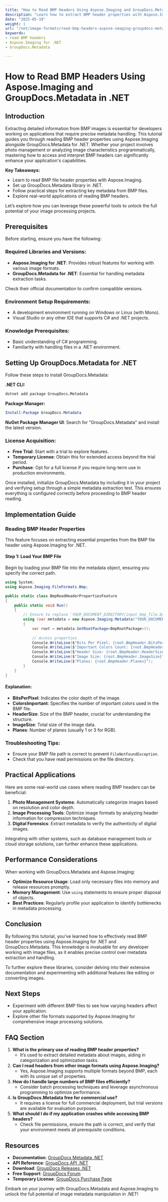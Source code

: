 ```yaml
---
title: "How to Read BMP Headers Using Aspose.Imaging and GroupDocs.Metadata in .NET"
description: "Learn how to extract BMP header properties with Aspose.Imaging and GroupDocs.Metadata for .NET. Enhance your image processing applications by accessing detailed metadata."
date: "2025-05-19"
weight: 1
url: "/net/image-formats/read-bmp-headers-aspose-imaging-groupdocs-metadata-net/"
keywords:
- read BMP headers
- Aspose.Imaging for .NET
- GroupDocs.Metadata

---
```



# How to Read BMP Headers Using Aspose.Imaging and GroupDocs.Metadata in .NET

## Introduction

Extracting detailed information from BMP images is essential for developers working on applications that require precise metadata handling. This tutorial guides you through reading BMP header properties using Aspose.Imaging alongside GroupDocs.Metadata for .NET. Whether your project involves photo management or analyzing image characteristics programmatically, mastering how to access and interpret BMP headers can significantly enhance your application's capabilities.

**Key Takeaways:**
- Learn to read BMP file header properties with Aspose.Imaging.
- Set up GroupDocs.Metadata library in .NET.
- Follow practical steps for extracting key metadata from BMP files.
- Explore real-world applications of reading BMP headers.

Let’s explore how you can leverage these powerful tools to unlock the full potential of your image processing projects.

## Prerequisites
Before starting, ensure you have the following:

### Required Libraries and Versions:
- **Aspose.Imaging for .NET**: Provides robust features for working with various image formats.
- **GroupDocs.Metadata for .NET**: Essential for handling metadata extraction tasks.

Check their official documentation to confirm compatible versions.

### Environment Setup Requirements:
- A development environment running on Windows or Linux (with Mono).
- Visual Studio or any other IDE that supports C# and .NET projects.

### Knowledge Prerequisites:
- Basic understanding of C# programming.
- Familiarity with handling files in a .NET environment.

## Setting Up GroupDocs.Metadata for .NET
Follow these steps to install GroupDocs.Metadata:

**.NET CLI:**
```bash
dotnet add package GroupDocs.Metadata
```

**Package Manager:**
```powershell
Install-Package GroupDocs.Metadata
```

**NuGet Package Manager UI**: Search for "GroupDocs.Metadata" and install the latest version.

### License Acquisition:
- **Free Trial**: Start with a trial to explore features.
- **Temporary License**: Obtain this for extended access beyond the trial period.
- **Purchase**: Opt for a full license if you require long-term use in production environments.

Once installed, initialize GroupDocs.Metadata by including it in your project and verifying setup through a simple metadata extraction test. This ensures everything is configured correctly before proceeding to BMP header reading.

## Implementation Guide

### Reading BMP Header Properties
This feature focuses on extracting essential properties from the BMP file header using Aspose.Imaging for .NET.

#### Step 1: Load Your BMP File
Begin by loading your BMP file into the metadata object, ensuring you specify the correct path.

```csharp
using System;
using Aspose.Imaging.FileFormats.Bmp;

public static class BmpReadHeaderPropertiesFeature
{
    public static void Run()
    {
        // Ensure to replace 'YOUR_DOCUMENT_DIRECTORY/input_bmp_file.bmp' with your actual BMP file path.
        using (var metadata = new Aspose.Imaging.Metadata("YOUR_DOCUMENT_DIRECTORY/input_bmp_file.bmp"))
        {
            var root = metadata.GetRootPackage<BmpRootPackage>();
            
            // Access properties
            Console.WriteLine($"Bits Per Pixel: {root.BmpHeader.BitsPerPixel}");
            Console.WriteLine($"Important Colors Count: {root.BmpHeader.ColorsImportant}");
            Console.WriteLine($"Header Size: {root.BmpHeader.HeaderSize}");
            Console.WriteLine($"Image Size: {root.BmpHeader.ImageSize}");
            Console.WriteLine($"Planes: {root.BmpHeader.Planes}");
        }
    }
}
```

#### Explanation:
- **BitsPerPixel**: Indicates the color depth of the image.
- **ColorsImportant**: Specifies the number of important colors used in the BMP file.
- **HeaderSize**: Size of the BMP header, crucial for understanding the structure.
- **ImageSize**: Total size of the image data.
- **Planes**: Number of planes (usually 1 or 3 for RGB).

### Troubleshooting Tips:
- Ensure your BMP file path is correct to prevent `FileNotFoundException`.
- Check that you have read permissions on the file directory.

## Practical Applications
Here are some real-world use cases where reading BMP headers can be beneficial:
1. **Photo Management Systems**: Automatically categorize images based on resolution and color depth.
2. **Image Processing Tools**: Optimize image formats by analyzing header information for compression techniques.
3. **Digital Forensics**: Extract metadata to verify the authenticity of digital images.

Integrating with other systems, such as database management tools or cloud storage solutions, can further enhance these applications.

## Performance Considerations
When working with GroupDocs.Metadata and Aspose.Imaging:
- **Optimize Resource Usage**: Load only necessary files into memory and release resources promptly.
- **Memory Management**: Use `using` statements to ensure proper disposal of objects.
- **Best Practices**: Regularly profile your application to identify bottlenecks in metadata processing.

## Conclusion
By following this tutorial, you’ve learned how to effectively read BMP header properties using Aspose.Imaging for .NET and GroupDocs.Metadata. This knowledge is invaluable for any developer working with image files, as it enables precise control over metadata extraction and handling.

To further explore these libraries, consider delving into their extensive documentation and experimenting with additional features like editing or converting images.

## Next Steps
- Experiment with different BMP files to see how varying headers affect your application.
- Explore other file formats supported by Aspose.Imaging for comprehensive image processing solutions.

## FAQ Section
1. **What is the primary use of reading BMP header properties?**
   - It’s used to extract detailed metadata about images, aiding in categorization and optimization tasks.
2. **Can I read headers from other image formats using Aspose.Imaging?**
   - Yes, Aspose.Imaging supports multiple formats beyond BMP, each with its unique set of properties.
3. **How do I handle large numbers of BMP files efficiently?**
   - Consider batch processing techniques and leverage asynchronous programming to optimize performance.
4. **Is GroupDocs.Metadata free for commercial use?**
   - It requires a license for full commercial deployment, but trial versions are available for evaluation purposes.
5. **What should I do if my application crashes while accessing BMP headers?**
   - Check file permissions, ensure the path is correct, and verify that your environment meets all prerequisite conditions.

## Resources
- **Documentation**: [GroupDocs Metadata .NET](https://docs.groupdocs.com/metadata/net/)
- **API Reference**: [GroupDocs API .NET](https://reference.groupdocs.com/metadata/net/)
- **Download**: [GroupDocs Releases .NET](https://releases.groupdocs.com/metadata/net/)
- **Free Support**: [GroupDocs Forum](https://forum.groupdocs.com/c/metadata/)
- **Temporary License**: [GroupDocs Purchase Page](https://purchase.groupdocs.com/temporary-license/)

Embark on your journey with GroupDocs.Metadata and Aspose.Imaging to unlock the full potential of image metadata manipulation in .NET!
